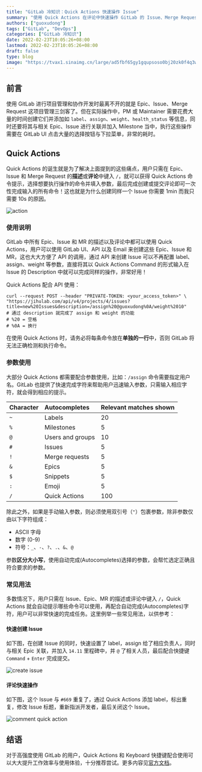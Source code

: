 ```yaml
---
title: "GitLab 冷知识：Quick Actions 快速操作 Issue"
summary: "使用 Quick Actions 在评论中快速操作 GitLab 的 Issue、Merge Request、Epic"
authors: ["guoxudong"]
tags: ["GitLab", "DevOps"]
categories: ["GitLab 冷知识"]
date: 2022-02-23T10:05:26+08:00
lastmod: 2022-02-23T10:05:26+08:00
draft: false
type: blog
image: "https://tvax1.sinaimg.cn/large/ad5fbf65gy1gqupsoso0bj20zk0f4q3w.jpg"
---
```

## 前言

使用 GitLab 进行项目管理和协作开发时最离不开的就是 Epic、Issue、Merge Request 这项目管理三剑客了。但在实际操作中，PM 或 Maintainer 需要花费大量的时间创建它们并添加如 `label`、`assign`、`weight`、`health_status` 等信息，同时还要将其与相关 Epic、Issue 进行关联并加入 Milestone 当中，执行这些操作需要在 GitLab UI 点击大量的选择按钮与下拉菜单，非常的耗时。

## Quick Actions

Quick Actions 的诞生就是为了解决上面提到的这些痛点，用户只需在 Epic、Issue 和 Merge Request 的**描述**或**评论**中键入 `/`，就可以获得 Quick Actions 命令提示，选择想要执行操作的命令并填入参数，最后完成创建或提交评论即可一次性完成输入的所有命令！这也就是为什么创建同样一个 Issue 你需要 1min 而我只需要 10s 的原因。

![action](https://tvax4.sinaimg.cn/large/ad5fbf65gy1gzn8yganvvj21c20i2dio.jpg)

### 使用说明

 GitLab 中所有 Epic、Issue 和 MR 的描述以及评论中都可以使用 Quick Actions，用户可以使用 GitLab UI、API 以及 Email 来创建这些  Epic、Issue 和 MR，这也大大方便了 API 的调用，通过 API 来创建 Issue 可以不再配置 label、assign、weight 等参数，直接将其以 Quick Actions Command 的形式输入在 Issue 的 Description 中就可以完成同样的操作，非常好用！

Quick Actions 配合 API 使用：

```shell
curl --request POST --header "PRIVATE-TOKEN: <your_access_token>" \
"https://jihulab.com/api/v4/projects/4/issues?title=new%20Issues&description=/assign%20@guoxudong%0A/weight%2010"
# 通过 description 就完成了 assign 和 weight 的功能
# %20 = 空格
# %0A = 换行
```

在使用 Quick Actions 时，请务必将每条命令放在**单独的一行**中，否则 GitLab 将无法正确检测和执行命令。

### 参数使用

大部分 Quick Actions 都需要配合参数使用，比如：`/assign` 命令需要指定用户名。GitLab 也提供了快速完成字符来帮助用户迅速输入参数，只需输入相应字符，就会得到相应的提示。

| Character | Autocompletes | Relevant matches shown |
| :-------- | :------------ | :---- |
| `~`       | Labels | 20 |
| `%`       | Milestones | 5 |
| `@`       | Users and groups | 10 |
| `#`       | Issues | 5 |
| `!`       | Merge requests | 5 |
| `&`       | Epics | 5 |
| `$`       | Snippets | 5 |
| `:`       | Emoji | 5 |
| `/`       | Quick Actions | 100 |

除此之外，如果是手动输入参数，则必须使用双引号（`"`）包裹参数，除非参数仅由以下字符组成：

- ASCII 字母
- 数字 (0-9)
- 符号：`_`、`-`、`?`、`.`、`&`、`@`

参数**区分大小写**，使用自动完成(Autocompletes)选择的参数，会帮忙选定正确且符合要求的参数。

### 常见用法

多数情况下，用户只需在 Issue、Epic、MR 的描述或评论中键入 `/`，Quick Actions 就会自动提示哪些命令可以使用，再配合自动完成(Autocompletes)字符，用户可以非常快速的完成任务。这里例举一些常见用法，以供参考：

#### 快速创建 Issue

如下图，在创建 Issue 的同时，快速设置了 label，assign 给了相应负责人，同时与相关 Epic 关联，并加入 `14.11` 里程碑中，并 `@` 了相关人员，最后配合快捷键  `Command` + `Enter` 完成提交。

![create issue](https://tvax2.sinaimg.cn/large/ad5fbf65gy1gznb94447lj21ty0s6te9.jpg)

#### 评论快速操作

如下图，这个 Issue 与 `#669` 重复了，通过 Quick Actions 添加 label，标出重复，修改 Issue 标题，重新指派开发者，最后关闭这个 Issue。

![comment quick action](https://tvax3.sinaimg.cn/large/ad5fbf65gy1gznc8f12hvj20xs0hqtbm.jpg)

## 结语

对于高强度使用 GitLab 的用户，Quick Actions 和 Keyboard 快捷键配合使用可以大大提升工作效率与使用体验，十分推荐尝试。更多内容见[官方文档](https://docs.gitlab.com/ee/user/project/quick_actions.html#gitlab-quick-actions)。
